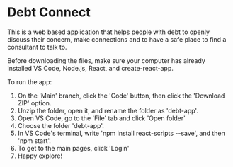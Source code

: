 # Debt Connect
This is a web based application that helps people with debt to openly discuss their concern, make connections and to have a safe place to find a consultant to talk to.

Before downloading the files, make sure your computer has already installed VS Code, Node.js, React, and create-react-app.

To run the app:
1. On the 'Main' branch, click the 'Code' button, then click the 'Download ZIP' option.
2. Unzip the folder, open it, and rename the folder as 'debt-app'.
3. Open VS Code, go to the 'File' tab and click 'Open folder'
4. Choose the folder 'debt-app'.
5. In VS Code's terminal, write 'npm install react-scripts --save', and then 'npm start'.
6. To get to the main pages, click 'Login'
7. Happy explore!
